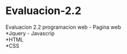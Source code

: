 # Evaluacion-2.2
Evaluacion 2.2 programacion web - Pagina web
<br>
*Jquery - Javascrip
<br>
*HTML
<br>
*CSS

